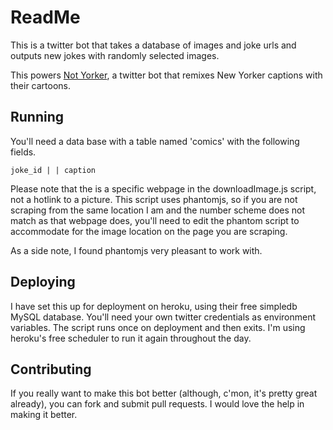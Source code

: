 # ReadMe

This is a twitter bot that takes a database of images and joke urls and outputs new jokes with randomly selected images.

This powers [Not Yorker](http://twitter.com/notyorker), a twitter bot that remixes New Yorker captions with their cartoons.

## Running
You'll need a data base with a table named 'comics' with the following fields.
```
joke_id | | caption
```
 Please note that the is a specific webpage in the downloadImage.js script, not a hotlink to a picture. This script uses phantomjs, so if you are not scraping from the same location I am and the number scheme does not match as that webpage does, you'll need to edit the phantom script to accommodate for the image location on the page you are scraping.

 As a side note, I found phantomjs very pleasant to work with.

## Deploying
I have set this up for deployment on heroku, using their free simpledb MySQL database. You'll need your own twitter credentials as environment variables. The script runs once on deployment and then exits. I'm using heroku's free scheduler to run it again throughout the day.

## Contributing
If you really want to make this bot better (although, c'mon, it's pretty great already), you can fork and submit pull requests. I would love the help in making it better.
